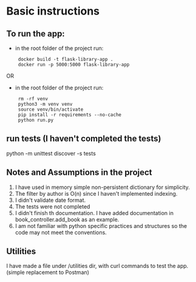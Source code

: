 # Basic instructions
## To run the app:
* in the root folder of the project run:
   ```
    docker build -t flask-library-app .
    docker run -p 5000:5000 flask-library-app
    ```

OR
* in the root folder of the project run:
   ```
    rm -rf venv
    python3 -m venv venv
    source venv/bin/activate
    pip install -r requirements --no-cache
    python run.py
    ```
   
## run tests (I haven't completed the tests)
python -m unittest discover -s tests

## Notes and Assumptions in the project
1. I have used in memory simple non-persistent dictionary for simplicity.
2. The filter by author is O(n) since I haven't implemented indexing.
3. I didn't validate date format.
4. The tests were not completed
5. I didn't finish th documentation. 
   I have added documentation in book_controller.add_book as an example.
6. I am not familiar with python specific practices and structures so the code may not meet the conventions.

## Utilities
I have made a file under /utilities dir, with curl commands to test the app.
(simple replacement to Postman)